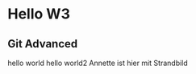 Hello W3
========

Git Advanced
------------
hello world
hello world2
Annette ist hier mit Strandbild
